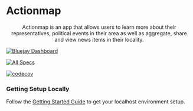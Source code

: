 # Actionmap

<div style="text-align: center;">

Actionmap is an app that allows users to learn more about their representatives,
political events in their area as well as aggregate, share and view news items in their locality.

</div>

<!-- TODO: Update these for your repo! -->

[![Bluejay Dashboard](https://img.shields.io/badge/Bluejay-Dashboard_56-blue.svg)](http://dashboard.bluejay.governify.io/dashboard/script/dashboardLoader.js?dashboardURL=https://reporter.bluejay.governify.io/api/v4/dashboards/tpa-CS169-2023-GH-cs169_fa23-chips-10.5-56/main)

[![All Specs](https://github.com/cs169/fa23-chips-10.5-56/actions/workflows/specs.yml/badge.svg)](https://github.com/cs169/fa23-chips-10.5-56/actions/workflows/specs.yml)

[![codecov](https://codecov.io/gh/cs169/fa23-chips-10.5-56/branch/master/graph/badge.svg?token=SGYCvQX4Us)](https://codecov.io/gh/cs169/fa23-chips-10.5-56)

### Getting Setup Locally

Follow the [Getting Started Guide](./docs/01-getting-started.md) to get your localhost environment setup.
